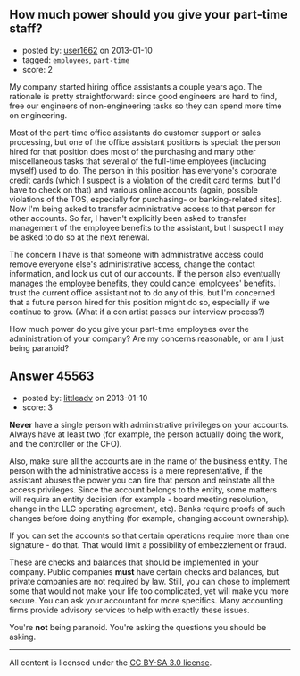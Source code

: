 ## How much power should you give your part-time staff?

- posted by: [user1662](https://stackexchange.com/users/-1/1662-user1662) on 2013-01-10
- tagged: `employees`, `part-time`
- score: 2

My company started hiring office assistants a couple years ago.  The rationale is pretty straightforward: since good engineers are hard to find, free our engineers of non-engineering tasks so they can spend more time on engineering. 

Most of the part-time office assistants do customer support or sales processing, but one of the office assistant positions is special: the person hired for that position does most of the purchasing and many other miscellaneous tasks that several of the full-time employees (including myself) used to do.  The person in this position has everyone's corporate credit cards (which I suspect is a violation of the credit card terms, but I'd have to check on that) and various online accounts (again, possible violations of the TOS, especially for purchasing- or banking-related sites).  Now I'm being asked to transfer administrative access to that person for other accounts.  So far, I haven't explicitly been asked to transfer management of the employee benefits to the assistant, but I suspect I may be asked to do so at the next renewal.

The concern I have is that someone with administrative access could remove everyone else's administrative access, change the contact information, and lock us out of our accounts.  If the person also eventually manages the employee benefits, they could cancel employees' benefits.  I trust the current office assistant not to do any of this, but I'm concerned that a future person hired for this position might do so, especially if we continue to grow.  (What if a con artist passes our interview process?)

How much power do you give your part-time employees over the administration of your company?  Are my concerns reasonable, or am I just being paranoid?


## Answer 45563

- posted by: [littleadv](https://stackexchange.com/users/-1/13808-littleadv) on 2013-01-10
- score: 3

**Never** have a single person with administrative privileges on your accounts. Always have at least two (for example, the person actually doing the work, and the controller or the CFO).

Also, make sure all the accounts are in the name of the business entity. The person with the administrative access is a mere representative, if the assistant abuses the power you can fire that person and reinstate all the access privileges. Since the account belongs to the entity, some matters will require an entity decision (for example - board meeting resolution, change in the LLC operating agreement, etc). Banks require proofs of such changes before doing anything (for example, changing account ownership).

If you can set the accounts so that certain operations require more than one signature - do that. That would limit a possibility of embezzlement or fraud.

These are checks and balances that should be implemented in your company. Public companies **must** have certain checks and balances, but private companies are not required by law. Still, you can chose to implement some that would not make your life too complicated, yet will make you more secure. You can ask your accountant for more specifics. Many accounting firms provide advisory services to help with exactly these issues.

You're **not** being paranoid. You're asking the questions you should be asking.



---

All content is licensed under the [CC BY-SA 3.0 license](https://creativecommons.org/licenses/by-sa/3.0/).
